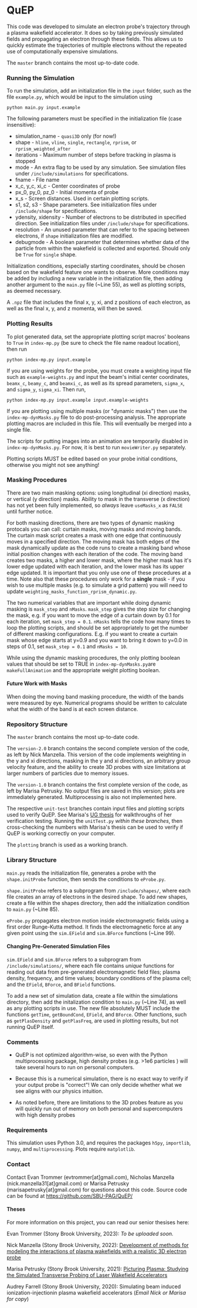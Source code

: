 # QuEP

This code was developed to simulate an electron probe's trajectory through a plasma wakefield accelerator. It does so by taking previously simulated fields and propagating an electron through these fields. This allows us to quickly estimate the trajectories of multiple electrons without the repeated use of computationally expensive simulations.

The `master` branch contains the most up-to-date code.

### Running the Simulation
To run the simulation, add an initialization file in the `input` folder, such as the file `example.py`, which would be input to the simulation using
```
python main.py input.example
```

The following parameters must be specified in the initialization file (case insensitive):

* simulation_name - `quasi3D` only (for now!)
* shape - `hline`, `vline`, `single`, `rectangle`, `rprism`, or `rprism_weighted_after`
* iterations - Maximum number of steps before tracking in plasma is stopped
* mode - An extra flag to be used by any simulation. See simulation files under `/include/simulations` for specifications. 
* fname - File name
* x_c, y_c, xi_c - Center coordinates of probe 
* px_0, py_0, pz_0 - Initial momenta of probe
* x_s - Screen distances. Used in certain plotting scripts.
* s1, s2, s3 - Shape parameters. See initialization files under `/include/shape` for specifications. 
* ydensity, xidensity - Number of electrons to be distributed in specified direction. See initialization files under `/include/shape` for specifications.
* resolution - An unused parameter that can refer to the spacing between electrons, if `shape` initialization files are modified.
* debugmode - A boolean parameter that determines whether data of the particle from within the wakefield is collected and exported. Should only be `True` for `single` shape.

Initialization conditions, especially starting coordinates, should be chosen based on the wakefield feature one wants to observe. More conditions may be added by including a new variable in the initialization file, then adding another argument to the `main.py` file (~Line 55), as well as plotting scripts, as deemed necessary. 

A `.npz` file that includes the final x, y, xi, and z positions of each electron, as well as the final x, y, and z momenta, will then be saved.

### Plotting Results

To plot generated data, set the appropriate plotting script macros' booleans to `True` in `index-mp.py` (be sure to check the file name readout location), then run

```
python index-mp.py input.example
```

If you are using weights for the probe, you must create a weighting input file such as `example-weights.py` and input the beam's initial center coordinates, `beamx_c`, `beamy_c`, and `beamxi_c`, as well as its spread parameters, `sigma_x`, and `sigma_y`, `sigma_xi`. Then run, 

```
python index-mp.py input.example input.example-weights
```

If you are plotting using multiple masks (or "dynamic masks") then use the `index-mp-dynMasks.py` file to do post-processing analysis. The appropriate plotting macros are included in this file. This will eventually be merged into a single file. 

The scripts for putting images into an animation are temporarily disabled in `index-mp-dynMasks.py`. For now, it is best to run `movieWriter.py` separately.  

Plotting scripts MUST be edited based on your probe initial conditions, otherwise you might not see anything!

### Masking Procedures 

There are two main masking options: using longitudinal (xi direction) masks, or vertical (y direction) masks. Ability to mask in the transverse (x direction) has not yet been fully implemented, so *always* leave `useMasks_x` as `FALSE` until further notice. 

For both masking directions, there are two types of dynamic masking protocals you can call: curtain masks, moving masks and moving bands. The curtain mask script creates a mask with one edge that continuously moves in a specified direction. The moving mask has both edges of the mask dynamically update as the code runs to create a masking band whose initial position changes with each iteration of the code. The moving band creates two masks, a higher and lower mask, where the higher mask has it's lower edge updated with each iteration, and the lower mask has its upper edge updated. It is important that you only use one of these procedures at a time. Note also that these procedures only work for a **single** mask - if you wish to use multiple masks (e.g. to simulate a grid pattern) you will need to update `weighting_masks_function_rprism_dynamic.py`.

The two numerical variables that are important while doing dynamic masking is `mask_step` and `nMasks`. `mask_step` gives the step size for changing the mask, e.g. if you want to move the edge of a curtain down by 0.1 for each iteration, set `mask_step = 0.1`. `nMasks` tells the code how many times to loop the plotting scripts, and should be set appropriately to get the number of different masking configurations. E.g. if you want to create a curtain mask whose edge starts at y=0.9 and you want to bring it down to y=0.0 in steps of 0.1, set `mask_step = 0.1` and `nMasks = 10`.

While using the dynamic masking procedures, the only plotting boolean values that should be set to TRUE in `index-mp-dynMasks.py`are `makeFullAnimation` and the appropriate weight plotting boolean.

#### Future Work with Masks

When doing the moving band masking procedure, the width of the bands were measured by eye. Numerical programs should be written to calculate what the width of the band is at each screen distance. 

### Repository Structure 

The `master` branch contains the most up-to-date code.

The `version-2.0` branch contains the second complete version of the code, as left by Nick Manzella. This version of the code implements weighting in the y and xi directions, masking in the y and xi directions, an arbitrary group velocity feature, and the ability to create 3D probes with size limitations at larger numbers of particles due to memory issues. 

The `version-1.0` branch contains the first complete version of the code, as left by Marisa Petrusky. No output files are saved in this version; plots are immediately generated. Multiprocessing is also not implemented here.

The respective `unit-test` branches contain input files and plotting scripts used to verify QuEP. See Marisa's [UG thesis](https://www.researchgate.net/publication/351853356_Picturing_Plasma_Studying_the_Simulated_Transverse_Probing_of_Laser_Wakefield_Accelerators) for walkthroughs of her verification testing. Running the `unitTest.py` *within these branches*, then cross-checking the numbers with Marisa's thesis can be used to verify if QuEP is working correctly on your computer.

The `plotting` branch is used as a working branch.

### Library Structure 

`main.py` reads the initialization file, generates a probe with the `shape.initProbe` function, then sends the conditions to `eProbe.py`. 

`shape.initProbe` refers to a subprogram from `/include/shapes/`, where each file creates an array of electrons in the desired shape. To add new shapes, create a file within the shapes directory, then add the initialization condition to `main.py` (~Line 85). 

`eProbe.py` propagates electron motion inside electromagnetic fields using a first order Runge-Kutta method. It finds the electromagnetic force at any given point using the `sim.EField` and `sim.BForce` functions (~Line 99). 

#### Changing Pre-Generated Simulation Files

`sim.EField` and `sim.BForce` refers to a subprogram from `/include/simulations/`, where each file contains *unique* functions for reading out data from pre-generated electromagnetic field files; plasma density, frequency, and time values; boundary conditions of the plasma cell; and the `EField`, `BForce`, and `BField` functions. 

To add a new set of simulation data, create a file within the simulations directory, then add the initalization condition to `main.py` (~Line 74), as well as any plotting scripts in use. The new file absolutely MUST include the functions `getTime`, `getBoundCond`, `EField`, and `BForce`. Other functions, such as `getPlasDensity` and `getPlasFreq`, are used in plotting results, but not running QuEP itself. 

### Comments

* QuEP is not optimized algorithm-wise, so even with the Python multiprocessing package, high density probes (e.g. >1e6 particles ) will take several hours to run on personal computers. 

* Because this is a numerical simulation, there is no exact way to verify if your output probe is "correct"! We can only decide whether what we see aligns with our physics intuition. 

* As noted before, there are limitations to the 3D probes feature as you will quickly run out of memory on both personal and supercomputers with high density probes
### Requirements
This simulation uses Python 3.0, and requires the packages `h5py`, `importlib`, `numpy`, and `multiprocessing`. Plots require `matplotlib`.

### Contact
Contact Evan Trommer (evtrommer[at]gmail.com), Nicholas Manzella (nick.manzella31[at]gmail.com) or Marisa Petrusky (marisapetrusky[at]gmail.com) for questions about this code. Source code can be found at https://github.com/SBU-PAG/QuEP/

#### Theses
For more information on this project, you can read our senior thesises here:

Evan Trommer (Stony Brook University, 2023): *To be uploaded soon.*

Nick Manzella (Stony Brook University, 2022): [Development of methods for modeling the interactions of plasma wakefields with a realistic 3D electron probe](https://1drv.ms/b/s!AkeL_dqkZf-PieYi7_ddYZSPNQklPg?e=ayKaUf)

Marisa Petrusky (Stony Brook University, 2021): [Picturing Plasma: Studying the Simulated Transverse Probing of Laser Wakefield Accelerators](https://www.researchgate.net/publication/351853356_Picturing_Plasma_Studying_the_Simulated_Transverse_Probing_of_Laser_Wakefield_Accelerators)

Audrey Farrell (Stony Brook University, 2020): Simulating beam induced ionization-injectionin plasma wakefield accelerators (*Email Nick or Marisa for copy*)

